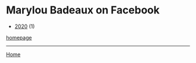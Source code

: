 # Marylou Badeaux on Facebook

  * [2020](./marylou-badeaux-on-facebook-2020.md) (1)

[homepage](https://www.facebook.com/mlbadeaux/)

----

[Home](../index.md)
